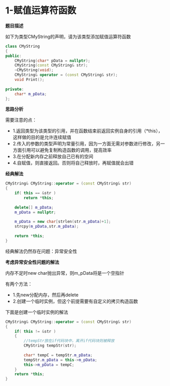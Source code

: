 # 1-赋值运算符函数

**题目描述**

如下为类型CMyString的声明，请为该类型添加赋值运算符函数

```c++
class CMyString
{
public:
    CMyString(char* pData = nullptr);
    CMyString(const CMyString& str);
    ~CMyString(void);
	CMyString& operator = (const CMyString& str);
    void Print();
      
private:
    char* m_pData;
};
```

**思路分析**

需要注意的点：

- 1.返回类型为该类型的引用，并在函数结束前返回实例自身的引用（*this），这样做的目的是允许连续赋值
- 2.传入的参数的类型声明为常量引用，因为一方面无需对参数进行修改，另一方面引用可以避免复制构造函数的调用，提高效率
- 3.在分配新内存之前释放自己已有的空间
- 4.自赋值，则直接返回。否则将自己释放时，再赋值就会出错

**经典解法**

```c++
CMyString& CMyString::operator = (const CMyString& str)
{
    if( this == &str )
        return *this;
    
    delete[] m_pData;
    m_pData = nullptr;
    
    m_pData = new char[strlen(str.m_pData)+1];
    strcpy(m_pData,str.m_pData);
    
    return *this;
}
```

经典解法仍然存在问题：异常安全性

**考虑异常安全性问题的解法**

内存不足时new char抛出异常，则m_pData将是一个空指针

有两个方法：

- 1.先new分配内存，然后再delete
- 2.创建一个临时实例，但这个前提需要有自定义的拷贝构造函数

下面是创建一个临时实例的解法

```c++
CMyString& CMyString::operator = (const CMyString& str)
{
    if( this != &str )
    {
        //tempStr放在if代码块中，离开if代码块则被释放
        CMyString tempStr(str);
        
    	char* tempC = tempStr.m_pData;
    	tempStr.m_pData = this->m_pData;
    	this->m_pData = tempC;
    }   
    return *this;
}
```

